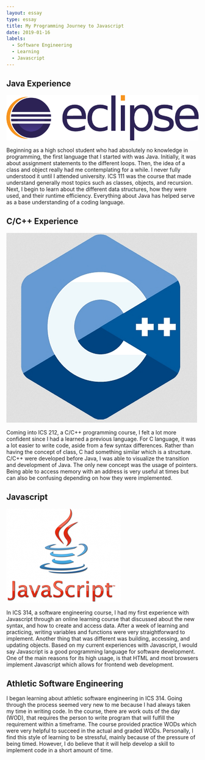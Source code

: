 ```yaml
---
layout: essay
type: essay
title: My Programming Journey to Javascript
date: 2019-01-16
labels:
  - Software Engineering
  - Learning
  - Javascript
---
```


## Java Experience
<img class="ui medium left rounded floated image" src="../images/javaLogo.png">

Beginning as a high school student who had absolutely no knowledge in programming, the first language that I started with was Java. Initially, it was about assignment statements to the different loops. Then, the idea of a class and object really had me contemplating for a while. I never fully understood it until I attended university. ICS 111 was the course that made understand generally most topics such as classes, objects, and recursion. Next, I begin to learn about the different data structures, how they were used, and their runtime efficiency. Everything about Java has helped serve as a base understanding of a coding language. 

## C/C++ Experience
<img class="ui medium right rounded floated image" src="../images/CplusplusLogo.png">

Coming into ICS 212, a C/C++ programming course, I felt a lot more confident since I had a learned a previous language. For C language, it was a lot easier to write code, aside from a few syntax differences. Rather than having the concept of class, C had something similar which is a structure. C/C++  were developed before Java, I was able to visualize the transition and development of Java. The only new concept was the usage of pointers. Being able to access memory with an address is very useful at times but can also be confusing depending on how they were implemented.

## Javascript
<img class="ui medium left rounded floated image" src="../images/javascriptLogo.png">

In ICS 314, a software engineering course, I had my first experience with Javascript through an online learning course that discussed about the new syntax, and how to create and access data. After a week of learning and practicing, writing variables and functions were very straightforward to implement. Another thing that was different was building, accessing, and updating objects. Based on my current experiences with Javascript, I would say Javascript is a good programming language for software development. One of the main reasons for its high usage, is that HTML and most browsers implement Javascript which allows for frontend web development.

## Athletic Software Engineering

 I began learning about athletic software engineering in ICS 314. Going through the process seemed very new to me because I had always taken my time in writing code. In the course, there are work outs of the day (WOD), that requires the person to write program that will fulfill the requirement within a timeframe. The course provided practice WODs which were very helpful to succeed in the actual and graded WODs. Personally, I find this style of learning to be stressful, mainly because of the pressure of being timed. However, I do believe that it will help develop a skill to implement code in a short amount of time.

